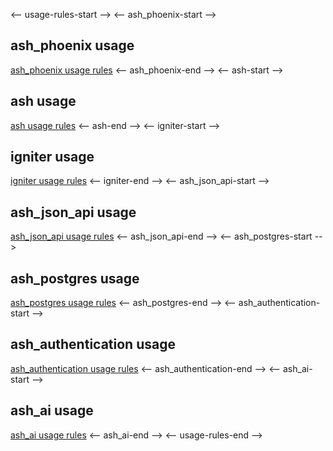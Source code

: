 <-- usage-rules-start -->
<-- ash_phoenix-start -->
## ash_phoenix usage
[ash_phoenix usage rules](deps/ash_phoenix/usage-rules.md)
<-- ash_phoenix-end -->
<-- ash-start -->
## ash usage
[ash usage rules](deps/ash/usage-rules.md)
<-- ash-end -->
<-- igniter-start -->
## igniter usage
[igniter usage rules](deps/igniter/usage-rules.md)
<-- igniter-end -->
<-- ash_json_api-start -->
## ash_json_api usage
[ash_json_api usage rules](deps/ash_json_api/usage-rules.md)
<-- ash_json_api-end -->
<-- ash_postgres-start -->
## ash_postgres usage
[ash_postgres usage rules](deps/ash_postgres/usage-rules.md)
<-- ash_postgres-end -->
<-- ash_authentication-start -->
## ash_authentication usage
[ash_authentication usage rules](deps/ash_authentication/usage-rules.md)
<-- ash_authentication-end -->
<-- ash_ai-start -->
## ash_ai usage
[ash_ai usage rules](deps/ash_ai/usage-rules.md)
<-- ash_ai-end -->
<-- usage-rules-end -->

